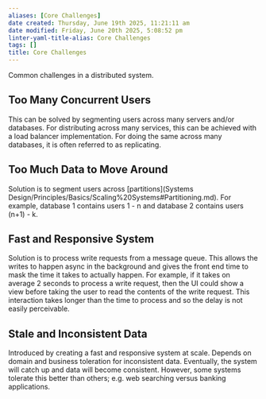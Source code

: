 ```yaml
---
aliases: [Core Challenges]
date created: Thursday, June 19th 2025, 11:21:11 am
date modified: Friday, June 20th 2025, 5:08:52 pm
linter-yaml-title-alias: Core Challenges
tags: []
title: Core Challenges
---
```


Common challenges in a distributed system.

## Too Many Concurrent Users

This can be solved by segmenting users across many servers and/or databases. For distributing across many services, this can be achieved with a load balancer implementation. For doing the same across many databases, it is often referred to as replicating.

## Too Much Data to Move Around

Solution is to segment users across [partitions](Systems Design/Principles/Basics/Scaling%20Systems#Partitioning.md). For example, database 1 contains users 1 - n and database 2 contains users (n+1) - k.

## Fast and Responsive System

Solution is to process write requests from a message queue. This allows the writes to happen async in the background and gives the front end time to mask the time it takes to actually happen. For example, if it takes on average 2 seconds to process a write request, then the UI could show a view before taking the user to read the contents of the write request. This interaction takes longer than the time to process and so the delay is not easily perceivable.

## Stale and Inconsistent Data

Introduced by creating a fast and responsive system at scale. Depends on domain and business toleration for inconsistent data. Eventually, the system will catch up and data will become consistent. However, some systems tolerate this better than others; e.g. web searching versus banking applications.
